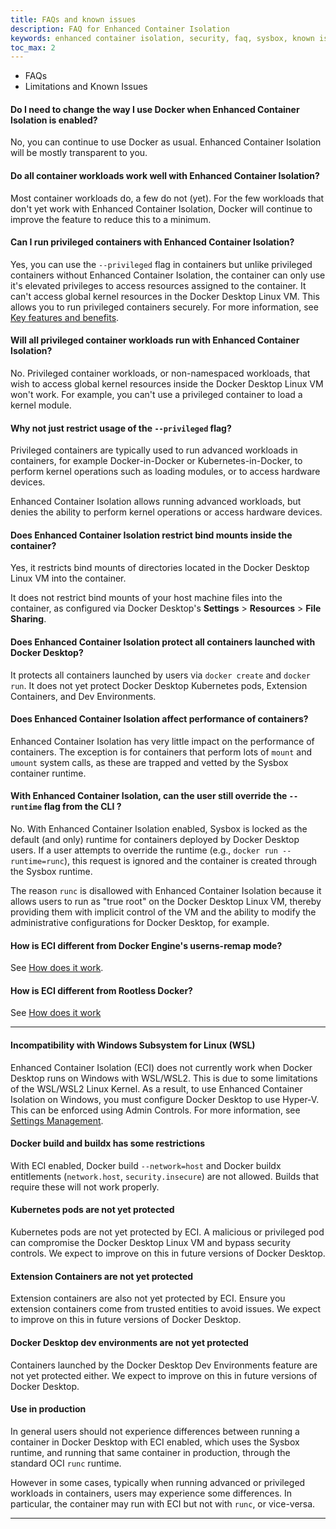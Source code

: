 ```yaml
---
title: FAQs and known issues
description: FAQ for Enhanced Container Isolation 
keywords: enhanced container isolation, security, faq, sysbox, known issues, Docker Desktop
toc_max: 2
---
```


<ul class="nav nav-tabs">
  <li class="active"><a data-toggle="tab" data-target="#tab3">FAQs</a></li>
  <li><a data-toggle="tab" data-target="#tab4">Limitations and Known Issues</a></li>
</ul>
<div class="tab-content">
<div id="tab3" class="tab-pane fade in active" markdown="1">

#### Do I need to change the way I use Docker when Enhanced Container Isolation is enabled?

No, you can continue to use Docker as usual. Enhanced Container Isolation will be mostly transparent to you.

#### Do all container workloads work well with Enhanced Container Isolation?

Most container workloads do, a few do not (yet). For the few workloads that
don't yet work with Enhanced Container Isolation, Docker will continue to improve the feature to reduce
this to a minimum.

#### Can I run privileged containers with Enhanced Container Isolation?

Yes, you can use the `--privileged` flag in containers but unlike privileged
containers without Enhanced Container Isolation, the container can only use it's elevated privileges to
access resources assigned to the container. It can't access global kernel
resources in the Docker Desktop Linux VM. This allows you to run privileged
containers securely. For more information, see [Key features and benefits](features-benefits.md#privileged-containers-are-also-secured).

#### Will all privileged container workloads run with Enhanced Container Isolation?

No. Privileged container workloads, or non-namespaced workloads, that wish to access global kernel resources inside the Docker Desktop Linux VM won't
work. For example, you can't use a privileged container to load a kernel module.

#### Why not just restrict usage of the `--privileged` flag?

Privileged containers are typically used to run advanced workloads in
containers, for example Docker-in-Docker or Kubernetes-in-Docker, to
perform kernel operations such as loading modules, or to access hardware
devices.

Enhanced Container Isolation allows running advanced workloads, but denies the ability to perform
kernel operations or access hardware devices.

#### Does Enhanced Container Isolation restrict bind mounts inside the container?

Yes, it restricts bind mounts of directories located in the Docker Desktop Linux
VM into the container.

It does not restrict bind mounts of your host machine files into the container,
as configured via Docker Desktop's **Settings** > **Resources** > **File Sharing**.

#### Does Enhanced Container Isolation protect all containers launched with Docker Desktop?

It protects all containers launched by users via `docker create` and `docker run`. It does not yet protect Docker Desktop Kubernetes pods, Extension
Containers, and Dev Environments.

#### Does Enhanced Container Isolation affect performance of containers?

Enhanced Container Isolation has very little impact on the performance of containers. The exception is
for containers that perform lots of `mount` and `umount` system calls, as these
are trapped and vetted by the Sysbox container runtime.

#### With Enhanced Container Isolation, can the user still override the `--runtime` flag from the CLI ?

No. With Enhanced Container Isolation enabled, Sysbox is locked as the default (and only) runtime for
containers deployed by Docker Desktop users. If a user attempts to override the
runtime (e.g., `docker run --runtime=runc`), this request is ignored and the
container is created through the Sysbox runtime.

The reason `runc` is disallowed with Enhanced Container Isolation because it
allows users to run as "true root" on the Docker Desktop Linux VM, thereby
providing them with implicit control of the VM and the ability to modify the
administrative configurations for Docker Desktop, for example.

#### How is ECI different from Docker Engine's userns-remap mode?

See [How does it work](how-eci-works.md#enhanced-container-isolation-vs-docker-userns-remap-mode).

#### How is ECI different from Rootless Docker?

See [How does it work](how-eci-works.md#enhanced-container-isolation-vs-rootless-docker)

<hr>
</div>
<div id="tab4" class="tab-pane fade" markdown="1">

#### Incompatibility with Windows Subsystem for Linux (WSL)
Enhanced Container Isolation (ECI) does not currently work when Docker Desktop runs on
Windows with WSL/WSL2. This is due to some limitations of the WSL/WSL2 Linux
Kernel. As a result, to use Enhanced Container Isolation on Windows, you must
configure Docker Desktop to use Hyper-V. This can be enforced using Admin
Controls. For more information, see [Settings Management](../settings-management/index.md).

#### Docker build and buildx has some restrictions
With ECI enabled, Docker build `--network=host` and Docker buildx entitlements
(`network.host`, `security.insecure`) are not allowed. Builds that require
these will not work properly.

#### Kubernetes pods are not yet protected
Kubernetes pods are not yet protected by ECI. A malicious or privileged pod can
compromise the Docker Desktop Linux VM and bypass security controls. We expect
to improve on this in future versions of Docker Desktop.

#### Extension Containers are not yet protected
Extension containers are also not yet protected by ECI. Ensure you extension
containers come from trusted entities to avoid issues. We expect to improve on
this in future versions of Docker Desktop.

#### Docker Desktop dev environments are not yet protected
Containers launched by the Docker Desktop Dev Environments feature are not yet
protected either. We expect to improve on this in future versions of Docker
Desktop.

#### Use in production
In general users should not experience differences between running a container
in Docker Desktop with ECI enabled, which uses the Sysbox runtime, and running
that same container in production, through the standard OCI `runc` runtime.

However in some cases, typically when running advanced or privileged workloads in
containers, users may experience some differences. In particular, the container
may run with ECI but not with `runc`, or vice-versa.

<hr>
</div>
</div>